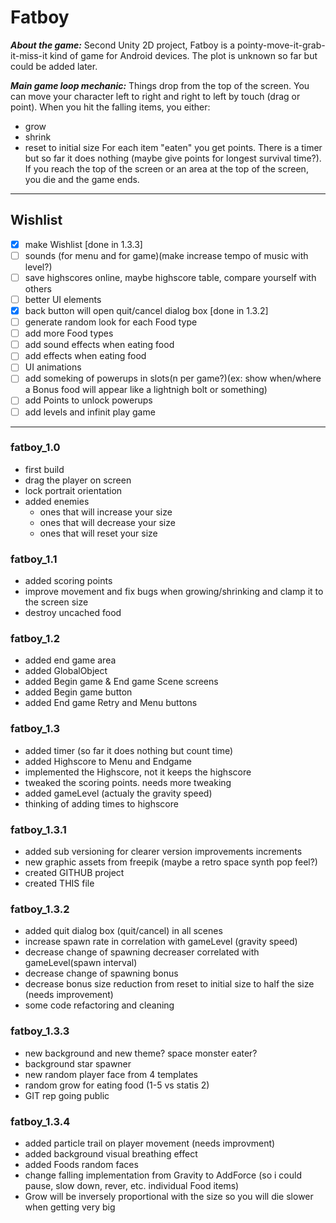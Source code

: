 # Fatboy
***About the game:***
Second Unity 2D project, Fatboy is a pointy-move-it-grab-it-miss-it kind of game for Android devices. The plot is unknown so far but could be added later.

***Main game loop mechanic:***
Things drop from the top of the screen. You can move your character left to right and right to left by touch (drag or point). When you hit the falling items, you either:
- grow
- shrink
- reset to initial size
For each item "eaten" you get points. There is a timer but so far it does nothing (maybe give points for longest survival time?). If you reach the top of the screen or an area at the top of the screen, you die and the game ends.

------------

## Wishlist
- [x] make Wishlist [done in 1.3.3]
- [ ] sounds (for menu and for game)(make increase tempo of music with level?)
- [ ] save highscores online, maybe highscore table, compare yourself with others
- [ ] better UI elements
- [x] back button will open quit/cancel dialog box [done in 1.3.2]
- [ ] generate random look for each Food type
- [ ] add more Food types
- [ ] add sound effects when eating food
- [ ] add effects when eating food
- [ ] UI animations
- [ ] add someking of powerups in slots(n per game?)(ex: show when/where a Bonus food will appear like a lightnigh bolt or something)
- [ ] add Points to unlock powerups 
- [ ] add levels and infinit play game
------------


### fatboy_1.0
- first build
- drag the player on screen
- lock portrait orientation
- added enemies 
	- ones that will increase your size
	- ones that will decrease your size
	- ones that will reset your size
	
### fatboy_1.1
- added scoring points
- improve movement and fix bugs when growing/shrinking and clamp it to the screen size
- destroy uncached food

### fatboy_1.2
- added end game area
- added GlobalObject
- added Begin game  & End game Scene screens
- added Begin game button
- added End game Retry and Menu buttons

### fatboy_1.3
- added timer (so far it does nothing but count time)
- added Highscore to Menu and Endgame
- implemented the Highscore, not it keeps the highscore
- tweaked the scoring points. needs more tweaking
- added gameLevel (actualy the gravity speed)
- thinking of adding times to highscore

### fatboy_1.3.1
- added sub versioning for clearer version improvements increments
- new graphic assets from freepik (maybe a retro space synth pop feel?)
- created GITHUB project
- created THIS file

### fatboy_1.3.2
- added quit dialog box (quit/cancel) in all scenes
- increase spawn rate in correlation with gameLevel (gravity speed)
- decrease change of spawning decreaser correlated with gameLevel(spawn interval)
- decrease change of spawning bonus 
- decrease bonus size reduction from reset to initial size to half the size (needs improvement)
- some code refactoring and cleaning

### fatboy_1.3.3
- new background and new theme? space monster eater?
- background star spawner
- new random player face from 4 templates
- random grow for eating food (1-5 vs statis 2)
- GIT rep going public

### fatboy_1.3.4
- added particle trail on player movement (needs improvment)
- added background visual breathing effect
- added Foods random faces
- change falling implementation from Gravity to AddForce (so i could pause, slow down, rever, etc. individual Food items)
- Grow will be inversely proportional with the size so you will die slower when getting very big
